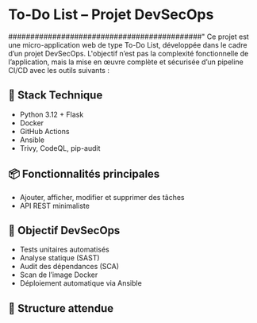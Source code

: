 # To-Do List – Projet DevSecOps
############################################"
Ce projet est une micro-application web de type To-Do List, développée dans le cadre d’un projet DevSecOps. L'objectif n’est pas la complexité fonctionnelle de l’application, mais la mise en œuvre complète et sécurisée d’un pipeline CI/CD avec les outils suivants :

## 🧰 Stack Technique

- Python 3.12 + Flask
- Docker
- GitHub Actions
- Ansible
- Trivy, CodeQL, pip-audit

## 📦 Fonctionnalités principales

- Ajouter, afficher, modifier et supprimer des tâches
- API REST minimaliste

## 🔐 Objectif DevSecOps

- Tests unitaires automatisés
- Analyse statique (SAST)
- Audit des dépendances (SCA)
- Scan de l’image Docker
- Déploiement automatique via Ansible

## 📁 Structure attendue

